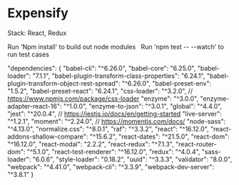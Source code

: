# Expensify
Stack: React, Redux

Run 'Npm install' to build out node modules  &nbsp;
Run 'npm test -- --watch' to run test cases  &nbsp;

"dependencies": {
    "babel-cli": "^6.26.0",
    "babel-core": "6.25.0",
    "babel-loader": "7.1.1",
    "babel-plugin-transform-class-properties": "6.24.1",
    "babel-plugin-transform-object-rest-spread": "^6.26.0",
    "babel-preset-env": "1.5.2",
    "babel-preset-react": "6.24.1",
    "css-loader": "^3.2.0",   // https://www.npmjs.com/package/css-loader
    "enzyme": "^3.0.0",
    "enzyme-adapter-react-16": "^1.0.0",
    "enzyme-to-json": "^3.0.1",
    "global": "^4.4.0",
    "jest": "^20.0.4",  // https://jestjs.io/docs/en/getting-started
    "live-server": "^1.2.1",
    "moment": "^2.24.0",  // https://momentjs.com/docs/
    "node-sass": "^4.13.0",
    "normalize.css": "^8.0.1",
    "raf": "^3.3.2",
    "react": "^16.12.0",
    "react-addons-shallow-compare": "^15.6.2",
    "react-dates": "^21.5.0",
    "react-dom": "^16.12.0",
    "react-modal": "2.2.2",
    "react-redux": "^7.1.3",
    "react-router-dom": "^5.1.0",
    "react-test-renderer": "^16.12.0",
    "redux": "^4.0.4",
    "sass-loader": "6.0.6",
    "style-loader": "0.18.2",
    "uuid": "^3.3.3",
    "validator": "8.0.0",
    "webpack": "^4.41.0",
    "webpack-cli": "^3.3.9",
    "webpack-dev-server": "^3.8.1"
}
